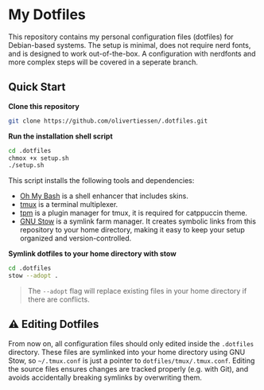 # My Dotfiles

This repository contains my personal configuration files (dotfiles) for Debian-based systems. The setup is minimal, does not require nerd fonts, and is designed to work out-of-the-box. A configuration with nerdfonts and more complex steps will be covered in a seperate branch.

## Quick Start

**Clone this repository**

```bash
git clone https://github.com/olivertiessen/.dotfiles.git
```

**Run the installation shell script**

```bash
cd .dotfiles
chmox +x setup.sh
./setup.sh
```

This script installs the following tools and dependencies:

- [Oh My Bash](https://github.com/ohmybash/oh-my-bash) is a shell enhancer that includes skins.
- [tmux](https://github.com/tmux/tmux) is a terminal multiplexer.
- [tpm](https://github.com/tmux-plugins/tpm) is a plugin manager for tmux, it is required for catppuccin theme.
- [GNU Stow](https://www.gnu.org/software/stow/) is a symlink farm manager. It creates symbolic links from this repository to your home directory, making it easy to keep your setup organized and version-controlled.

**Symlink dotfiles to your home directory with stow**

```bash
cd .dotfiles
stow --adopt .
```
> The `--adopt` flag will replace existing files in your home directory if there are conflicts.

## ⚠️ Editing Dotfiles

From now on, all configuration files should only edited inside the `.dotfiles` directory. These files are symlinked into your home directory using GNU Stow, so `~/.tmux.conf` is just a pointer to `dotfiles/tmux/.tmux.conf`. Editing the source files ensures changes are tracked properly (e.g. with Git), and avoids accidentally breaking symlinks by overwriting them.

